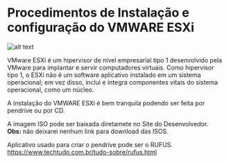 # Procedimentos de Instalação e configuração do VMWARE ESXi

![alt text](https://www.ergo-computer.de/files/ergo/Bilder/vmware.png)


VMware ESXi é um hipervisor de nível empresarial tipo 1 desenvolvido pela VMware para implantar e servir computadores virtuais. Como hipervisor tipo 1, o ESXi não é um software aplicativo instalado em um sistema operacional; em vez disso, inclui e integra componentes vitais do sistema operacional, como um núcleo. 


A instalação do VMWARE ESXi é bem tranquila podendo ser feita por pendrive ou por CD.

A imagem ISO pode ser baixada diretamete no Site do Desenvolvedor.<br>
<b>Obs:</b> não deixarei nenhum link para download das ISOS.

Aplicativo usado para criar o pendrive pode ser o RUFUS. <br>
https://www.techtudo.com.br/tudo-sobre/rufus.html



